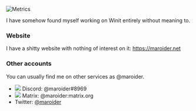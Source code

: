 ![Metrics](https://metrics.lecoq.io/maroider?template=classic&base.repositories=0&isocalendar=1&languages=1&lines=1&base.indepth=false&isocalendar.duration=half-year&languages.limit=8&languages.threshold=0%25&languages.other=false&languages.colors=github&languages.sections=most-used&languages.indepth=false&languages.analysis.timeout=15&languages.categories=markup%2C%20programming&languages.recent.categories=markup%2C%20programming&languages.recent.load=300&languages.recent.days=14&config.timezone=Europe%2FOslo)

I have somehow found myself working on Winit entirely without meaning to.

### Website

I have a shitty website with nothing of interest on it: <https://maroider.net>

### Other accounts

You can usually find me on other services as @maroider.

- ![](https://user-images.githubusercontent.com/54416743/119203846-5b9eec00-ba94-11eb-984e-084c2eaec906.png) Discord: @maroider#8969
- ![](https://user-images.githubusercontent.com/54416743/119204845-e41e8c00-ba96-11eb-84e0-7f133373703c.png) Matrix: @maroider:matrix.org
- Twitter: [@maroider](https://twitter.com/maroider)
